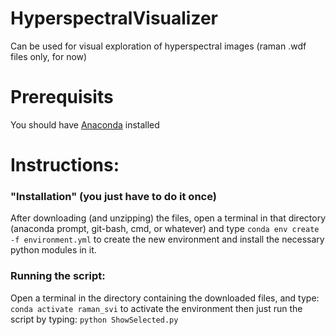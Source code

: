 # HyperspectralVisualizer
Can be used for visual exploration of hyperspectral images (raman .wdf files only, for now)

# Prerequisits
You should have [Anaconda](https://www.anaconda.com/download/) installed

# Instructions:
### "Installation" (you just have to do it once)
After downloading (and unzipping) the files, open a terminal in that directory (anaconda prompt, git-bash, cmd, or whatever)
and type `conda env create -f environment.yml` to create the new environment and install the necessary python modules in it.

### Running the script:
Open a terminal in the directory containing the downloaded files, and type:
`conda activate raman_svi`
to activate the environment
then just run the script by typing:
`python ShowSelected.py`
